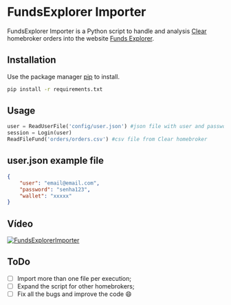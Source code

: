 # FundsExplorer Importer

FundsExplorer Importer is a Python script to handle and analysis [Clear](https://www.clear.com.br/) homebroker orders into the website [Funds Explorer](https://www.fundsexplorer.com.br/).

## Installation

Use the package manager [pip](https://pip.pypa.io/en/stable/) to install.

```bash
pip install -r requirements.txt
```

## Usage

```python
user = ReadUserFile('config/user.json') #json file with user and password from FundsExplorer
session = Login(user)
ReadFileFund('orders/orders.csv') #csv file from Clear homebroker
```

## user.json example file
```json
{
    "user": "email@email.com",
    "password": "senha123",
    "wallet": "xxxxx"
}

```

## Vídeo

[![FundsExplorerImporter](https://img.youtube.com/vi/oh6oY2mQWNI/0.jpg)](https://www.youtube.com/watch?v=oh6oY2mQWNI)

## ToDo

- [ ] Import more than one file per execution;
- [ ] Expand the script for other homebrokers;
- [ ] Fix all the bugs and improve the code :smile:

